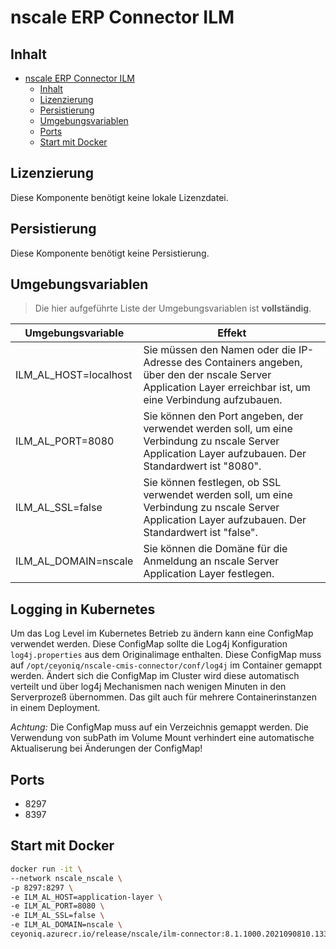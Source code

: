 # nscale ERP Connector ILM

## Inhalt

- [nscale ERP Connector ILM](#nscale-erp-connector-ilm)
  - [Inhalt](#inhalt)
  - [Lizenzierung](#lizenzierung)
  - [Persistierung](#persistierung)
  - [Umgebungsvariablen](#umgebungsvariablen)
  - [Ports](#ports)
  - [Start mit Docker](#start-mit-docker)

## Lizenzierung

Diese Komponente benötigt keine lokale Lizenzdatei.

## Persistierung

Diese Komponente benötigt keine Persistierung.

## Umgebungsvariablen

>Die hier aufgeführte Liste der Umgebungsvariablen ist **vollständig**.

|Umgebungsvariable | Effekt |
|----|---|
|ILM_AL_HOST=localhost|Sie müssen den Namen oder die IP-Adresse des Containers angeben, über den der nscale Server Application Layer erreichbar ist, um eine Verbindung aufzubauen.|
|ILM_AL_PORT=8080|Sie können den Port angeben, der verwendet werden soll, um eine Verbindung zu nscale Server Application Layer aufzubauen. Der Standardwert ist "8080".|
|ILM_AL_SSL=false|Sie können festlegen, ob SSL verwendet werden soll, um eine Verbindung zu nscale Server Application Layer aufzubauen. Der Standardwert ist "false".|
|ILM_AL_DOMAIN=nscale|Sie können die Domäne für die Anmeldung an nscale Server Application Layer festlegen.|

## Logging in Kubernetes

Um das Log Level im Kubernetes Betrieb zu ändern kann eine ConfigMap verwendet werden. Diese ConfigMap sollte die Log4j 
Konfiguration ```log4j.properties``` aus dem Originalimage enthalten. 
Diese ConfigMap muss auf ```/opt/ceyoniq/nscale-cmis-connector/conf/log4j``` im Container gemappt werden.
Ändert sich die ConfigMap im Cluster wird diese automatisch verteilt und über log4j Mechanismen nach wenigen Minuten in den
Serverprozeß übernommen. Das gilt auch für mehrere Containerinstanzen in einem Deployment.

*Achtung:* Die ConfigMap muss auf ein Verzeichnis gemappt werden. Die Verwendung von subPath im Volume Mount verhindert eine automatische Aktualiserung bei Änderungen der ConfigMap!

## Ports

- 8297
- 8397

## Start mit Docker

```bash
docker run -it \
--network nscale_nscale \
-p 8297:8297 \
-e ILM_AL_HOST=application-layer \
-e ILM_AL_PORT=8080 \
-e ILM_AL_SSL=false \
-e ILM_AL_DOMAIN=nscale \
ceyoniq.azurecr.io/release/nscale/ilm-connector:8.1.1000.2021090810.133378200302
```
